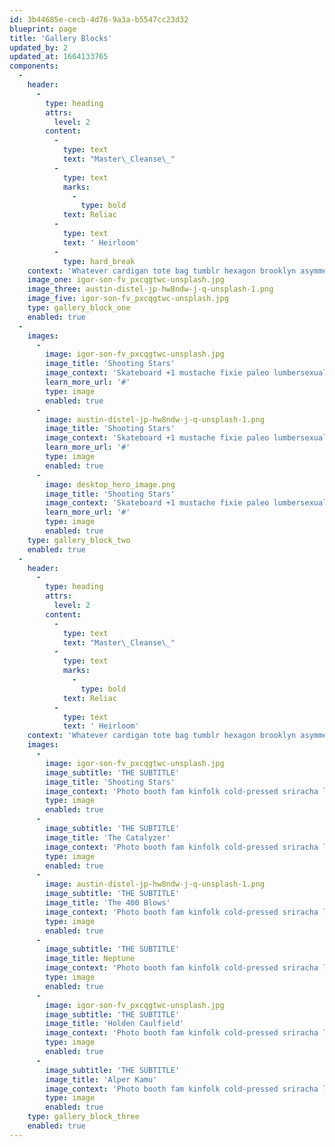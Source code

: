 ```yaml
---
id: 3b44685e-cecb-4d76-9a3a-b5547cc23d32
blueprint: page
title: 'Gallery Blocks'
updated_by: 2
updated_at: 1664133765
components:
  -
    header:
      -
        type: heading
        attrs:
          level: 2
        content:
          -
            type: text
            text: "Master\_Cleanse\_"
          -
            type: text
            marks:
              -
                type: bold
            text: Reliac
          -
            type: text
            text: ' Heirloom'
          -
            type: hard_break
    context: 'Whatever cardigan tote bag tumblr hexagon brooklyn asymmetrical gentrify, subway tile poke farm-to-table. Franzen you probably haven''t heard of them man bun deep jianbing selfies heirloom.'
    image_one: igor-son-fv_pxcqgtwc-unsplash.jpg
    image_three: austin-distel-jp-hw8ndw-j-q-unsplash-1.png
    image_five: igor-son-fv_pxcqgtwc-unsplash.jpg
    type: gallery_block_one
    enabled: true
  -
    images:
      -
        image: igor-son-fv_pxcqgtwc-unsplash.jpg
        image_title: 'Shooting Stars'
        image_context: 'Skateboard +1 mustache fixie paleo lumbersexual.'
        learn_more_url: '#'
        type: image
        enabled: true
      -
        image: austin-distel-jp-hw8ndw-j-q-unsplash-1.png
        image_title: 'Shooting Stars'
        image_context: 'Skateboard +1 mustache fixie paleo lumbersexual.'
        learn_more_url: '#'
        type: image
        enabled: true
      -
        image: desktop_hero_image.png
        image_title: 'Shooting Stars'
        image_context: 'Skateboard +1 mustache fixie paleo lumbersexual.'
        learn_more_url: '#'
        type: image
        enabled: true
    type: gallery_block_two
    enabled: true
  -
    header:
      -
        type: heading
        attrs:
          level: 2
        content:
          -
            type: text
            text: "Master\_Cleanse\_"
          -
            type: text
            marks:
              -
                type: bold
            text: Reliac
          -
            type: text
            text: ' Heirloom'
    context: 'Whatever cardigan tote bag tumblr hexagon brooklyn asymmetrical gentrify, subway tile poke farm-to-table. Franzen you probably haven''t heard of them man bun deep jianbing selfies heirloom.'
    images:
      -
        image: igor-son-fv_pxcqgtwc-unsplash.jpg
        image_subtitle: 'THE SUBTITLE'
        image_title: 'Shooting Stars'
        image_context: 'Photo booth fam kinfolk cold-pressed sriracha leggings jianbing microdosing tousled waistcoat.'
        type: image
        enabled: true
      -
        image_subtitle: 'THE SUBTITLE'
        image_title: 'The Catalyzer'
        image_context: 'Photo booth fam kinfolk cold-pressed sriracha leggings jianbing microdosing tousled waistcoat.'
        type: image
        enabled: true
      -
        image: austin-distel-jp-hw8ndw-j-q-unsplash-1.png
        image_subtitle: 'THE SUBTITLE'
        image_title: 'The 400 Blows'
        image_context: 'Photo booth fam kinfolk cold-pressed sriracha leggings jianbing microdosing tousled waistcoat.'
        type: image
        enabled: true
      -
        image_subtitle: 'THE SUBTITLE'
        image_title: Neptune
        image_context: 'Photo booth fam kinfolk cold-pressed sriracha leggings jianbing microdosing tousled waistcoat.'
        type: image
        enabled: true
      -
        image: igor-son-fv_pxcqgtwc-unsplash.jpg
        image_subtitle: 'THE SUBTITLE'
        image_title: 'Holden Caulfield'
        image_context: 'Photo booth fam kinfolk cold-pressed sriracha leggings jianbing microdosing tousled waistcoat.'
        type: image
        enabled: true
      -
        image_subtitle: 'THE SUBTITLE'
        image_title: 'Alper Kamu'
        image_context: 'Photo booth fam kinfolk cold-pressed sriracha leggings jianbing microdosing tousled waistcoat.'
        type: image
        enabled: true
    type: gallery_block_three
    enabled: true
---
```

